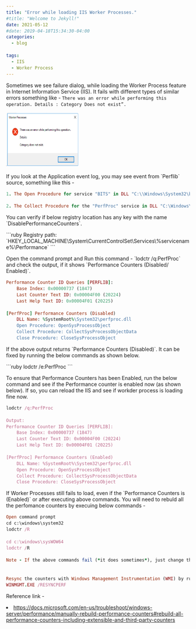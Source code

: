 ```yaml
---
title: "Error while loading IIS Worker Processes."
#title: "Welcome to Jekyll!"
date: 2021-05-12
#date: 2019-04-18T15:34:30-04:00
categories:
  - blog

tags:
  - IIS
  - Worker Process
---
```

Sometimes we see failure dialog, while loading the Worker Process feature in Internet Information Service (IIS). It fails with different types of similar errors something like - `There was an error while performing this operation. Details : Category Does not exist”.`  

<p><a href="https://abhimantiwari.github.io/Content/WorkerProcessError.png"></a> </p>
<img title="image" style="BORDER-RIGHT: 0px; BORDER-TOP: 0px; DISPLAY: inline; BORDER-LEFT: 0px; BORDER-BOTTOM: 0px" height="150" alt="image" src="/Content/WorkerProcessError.png" width="200" border="0">

<p>If you look at the Application event log, you may see event from `Perflib` source, something like this - </p>

```ruby
1. The Open Procedure for service "BITS" in DLL "C:\\Windows\System32\bitsperf.dll" failed. Performance data for this service will not be available. The fist four bytes (DWORD) of the Data selection contains the error code.

2. The Collect Procedure for the "PerfProc" service in DLL "C:\Windows\system32\perfproc.dll" generated an exception or returned an invalid status. The performance data returned by the counter DLL will not be returned in the Perf Data Block. The first four bytes (DWORD) of the Data section contains the exception code or status code.
```

<p>You can verify if below registry location has any key with the name `DisablePerformanceCounters`.</p>
```ruby
Registry path: `HKEY_LOCAL_MACHINE\System\CurrentControlSet\Services\%servicename%\Performance`
```

<p>Open the command prompt and Run this command - `lodctr /q:PerfProc` and check the output, if it shows `Performance Counters (Disabled/ Enabled)`. </p>

```ruby
Performance Counter ID Queries [PERFLIB]:
    Base Index: 0x00000737 (1847)
    Last Counter Text ID: 0x00004F00 (20224)
    Last Help Text ID: 0x00004F01 (20225)

[PerfProc] Performance Counters (Disabled)
    DLL Name: %SystemRoot%\System32\perfproc.dll
    Open Procedure: OpenSysProcessObject
    Collect Procedure: CollectSysProcessObjectData
    Close Procedure: CloseSysProcessObject
```


<p>If the above output returns `Performance Counters (Disabled)`. It can be fixed by running the below commands as shown below. </p>
 ```ruby
 lodctr /e:PerfProc
 ```
  
<p>To ensure that Performance Counters has been Enabled, run the below command and see if the Performance counter is enabled now (as shown below). If so, you can reload the IIS and see if workder process is loading fine now. </p>

```ruby
lodctr /q:PerfProc

Output:
Performance Counter ID Queries [PERFLIB]:
    Base Index: 0x00000737 (1847)
    Last Counter Text ID: 0x00004F00 (20224)
    Last Help Text ID: 0x00004F01 (20225)

[PerfProc] Performance Counters (Enabled)
    DLL Name: %SystemRoot%\System32\perfproc.dll
    Open Procedure: OpenSysProcessObject
    Collect Procedure: CollectSysProcessObjectData
    Close Procedure: CloseSysProcessObject
```


<p>If Worker Processes still fails to load, even if the `Performance Counters is (Enabled)` or after executing above commands. You will need to rebuld all the perfomance counters by execuing below commands -</p>

```ruby
Open command prompt
cd c:\windows\system32
lodctr /R

cd c:\windows\sysWOW64
lodctr /R

Note - If the above commands fail (*it does sometimes*), just change the order of execution and it should run fine.


Resync the counters with Windows Management Instrumentation (WMI) by running below command -
WINMGMT.EXE /RESYNCPERF
```

<p>Reference link - </p>
<li><a title="https://docs.microsoft.com/en-us/troubleshoot/windows-server/performance/manually-rebuild-performance-counters#rebuild-all-performance-counters-including-extensible-and-third-party-counters" href="https://docs.microsoft.com/en-us/troubleshoot/windows-server/performance/manually-rebuild-performance-counters#rebuild-all-performance-counters-including-extensible-and-third-party-counters">https://docs.microsoft.com/en-us/troubleshoot/windows-server/performance/manually-rebuild-performance-counters#rebuild-all-performance-counters-including-extensible-and-third-party-counters</a></li>
